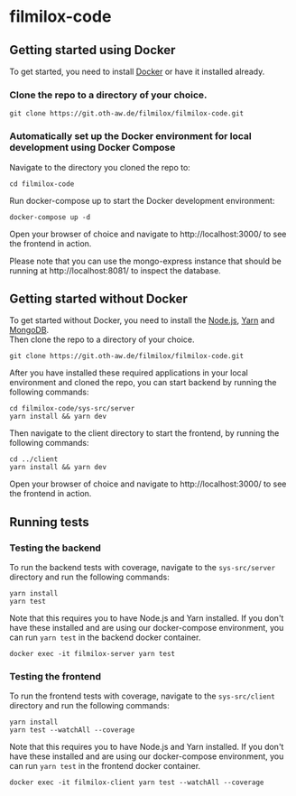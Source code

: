 # filmilox-code



## Getting started using Docker

To get started, you need to install [Docker](https://docs.docker.com/get-docker/) or have it installed already.  

### Clone the repo to a directory of your choice.
```
git clone https://git.oth-aw.de/filmilox/filmilox-code.git
``` 

### Automatically set up the Docker environment for local development using Docker Compose
Navigate to the directory you cloned the repo to:  
```
cd filmilox-code
```  
Run docker-compose up to start the Docker development environment:  
```
docker-compose up -d
```

Open your browser of choice and navigate to http://localhost:3000/ to see the frontend in action.  

Please note that you can use the mongo-express instance that should be running at http://localhost:8081/ to inspect the database.

## Getting started without Docker

To get started without Docker, you need to install the [Node.js](https://nodejs.org/en/download/), [Yarn](https://classic.yarnpkg.com/lang/en/docs/install/) and [MongoDB](https://www.mongodb.com/docs/manual/installation/).  
Then clone the repo to a directory of your choice.  
```
git clone https://git.oth-aw.de/filmilox/filmilox-code.git
```  
After you have installed these required applications in your local environment and cloned the repo, you can start backend by running the following commands:
```
cd filmilox-code/sys-src/server
yarn install && yarn dev
```

Then navigate to the client directory to start the frontend, by running the following commands:
```
cd ../client 
yarn install && yarn dev
```
Open your browser of choice and navigate to http://localhost:3000/ to see the frontend in action.

## Running tests
### Testing the backend

To run the backend tests with coverage, navigate to the `sys-src/server` directory and run the following commands:
```
yarn install
yarn test
```
Note that this requires you to have Node.js and Yarn installed. If you don't have these installed and are using our 
docker-compose environment, you can run `yarn test` in the backend docker container.
```
docker exec -it filmilox-server yarn test
```
### Testing the frontend

To run the frontend tests with coverage, navigate to the `sys-src/client` directory and run the following commands:
```
yarn install
yarn test --watchAll --coverage 
```
Note that this requires you to have Node.js and Yarn installed. If you don't have these installed and are using our
docker-compose environment, you can run `yarn test` in the frontend docker container.
```
docker exec -it filmilox-client yarn test --watchAll --coverage
```